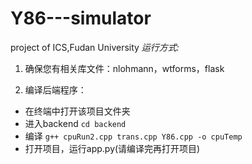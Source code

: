 # Y86---simulator
project of ICS,Fudan University
*运行方式:* 
1. 确保您有相关库文件：nlohmann，wtforms，flask<br>

2. 编译后端程序：
- 在终端中打开该项目文件夹
- 进入backend `cd backend`
- 编译 `g++ cpuRun2.cpp trans.cpp Y86.cpp -o cpuTemp`
- 打开项目，运行app.py(请编译完再打开项目)
